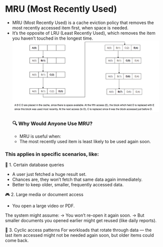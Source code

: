 # MRU (Most Recently Used)
- MRU (Most Recently Used) is a cache eviction policy that removes the most recently accessed item first, when space is needed.
- It’s the opposite of LRU (Least Recently Used), which removes the item you haven’t touched in the longest time.
![img.png](img/MRu.png)
  ### 🔍 Why Would Anyone Use MRU?
  - MRU is useful when:
  - The most recently used item is least likely to be used again soon.

### This applies in specific scenarios, like:

🧭 1. Certain database queries
 - A user just fetched a huge result set.
 - Chances are, they won’t fetch that same data again immediately.
 - Better to keep older, smaller, frequently accessed data.

🎮 2. Large media or document access
- You open a large video or PDF.

The system might assume:
→ You won’t re-open it again soon.
→ But smaller documents you opened earlier might get reused (like daily reports).

🔁 3. Cyclic access patterns
For workloads that rotate through data — the last item accessed might not be needed again soon, but older items could come back.